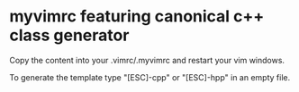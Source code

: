 # myvimrc featuring canonical c++ class generator

Copy the content into your .vimrc/.myvimrc and restart your vim windows.

To generate the template type "[ESC]-cpp" or "[ESC]-hpp" in an empty file.
